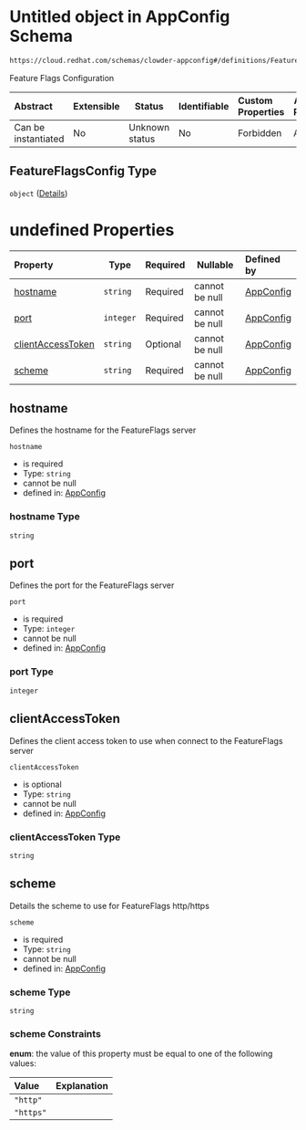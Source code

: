 # Untitled object in AppConfig Schema

```txt
https://cloud.redhat.com/schemas/clowder-appconfig#/definitions/FeatureFlagsConfig
```

Feature Flags Configuration


| Abstract            | Extensible | Status         | Identifiable | Custom Properties | Additional Properties | Access Restrictions | Defined In                                                    |
| :------------------ | ---------- | -------------- | ------------ | :---------------- | --------------------- | ------------------- | ------------------------------------------------------------- |
| Can be instantiated | No         | Unknown status | No           | Forbidden         | Allowed               | none                | [schema.json\*](../../out/schema.json "open original schema") |

## FeatureFlagsConfig Type

`object` ([Details](schema-definitions-featureflagsconfig.md))

# undefined Properties

| Property                                | Type      | Required | Nullable       | Defined by                                                                                                                                                                                                |
| :-------------------------------------- | --------- | -------- | -------------- | :-------------------------------------------------------------------------------------------------------------------------------------------------------------------------------------------------------- |
| [hostname](#hostname)                   | `string`  | Required | cannot be null | [AppConfig](schema-definitions-featureflagsconfig-properties-hostname.md "https&#x3A;//cloud.redhat.com/schemas/clowder-appconfig#/definitions/FeatureFlagsConfig/properties/hostname")                   |
| [port](#port)                           | `integer` | Required | cannot be null | [AppConfig](schema-definitions-featureflagsconfig-properties-port.md "https&#x3A;//cloud.redhat.com/schemas/clowder-appconfig#/definitions/FeatureFlagsConfig/properties/port")                           |
| [clientAccessToken](#clientaccesstoken) | `string`  | Optional | cannot be null | [AppConfig](schema-definitions-featureflagsconfig-properties-clientaccesstoken.md "https&#x3A;//cloud.redhat.com/schemas/clowder-appconfig#/definitions/FeatureFlagsConfig/properties/clientAccessToken") |
| [scheme](#scheme)                       | `string`  | Required | cannot be null | [AppConfig](schema-definitions-featureflagsconfig-properties-scheme.md "https&#x3A;//cloud.redhat.com/schemas/clowder-appconfig#/definitions/FeatureFlagsConfig/properties/scheme")                       |

## hostname

Defines the hostname for the FeatureFlags server


`hostname`

-   is required
-   Type: `string`
-   cannot be null
-   defined in: [AppConfig](schema-definitions-featureflagsconfig-properties-hostname.md "https&#x3A;//cloud.redhat.com/schemas/clowder-appconfig#/definitions/FeatureFlagsConfig/properties/hostname")

### hostname Type

`string`

## port

Defines the port for the FeatureFlags server


`port`

-   is required
-   Type: `integer`
-   cannot be null
-   defined in: [AppConfig](schema-definitions-featureflagsconfig-properties-port.md "https&#x3A;//cloud.redhat.com/schemas/clowder-appconfig#/definitions/FeatureFlagsConfig/properties/port")

### port Type

`integer`

## clientAccessToken

Defines the client access token to use when connect to the FeatureFlags server


`clientAccessToken`

-   is optional
-   Type: `string`
-   cannot be null
-   defined in: [AppConfig](schema-definitions-featureflagsconfig-properties-clientaccesstoken.md "https&#x3A;//cloud.redhat.com/schemas/clowder-appconfig#/definitions/FeatureFlagsConfig/properties/clientAccessToken")

### clientAccessToken Type

`string`

## scheme

Details the scheme to use for FeatureFlags http/https


`scheme`

-   is required
-   Type: `string`
-   cannot be null
-   defined in: [AppConfig](schema-definitions-featureflagsconfig-properties-scheme.md "https&#x3A;//cloud.redhat.com/schemas/clowder-appconfig#/definitions/FeatureFlagsConfig/properties/scheme")

### scheme Type

`string`

### scheme Constraints

**enum**: the value of this property must be equal to one of the following values:

| Value     | Explanation |
| :-------- | ----------- |
| `"http"`  |             |
| `"https"` |             |
